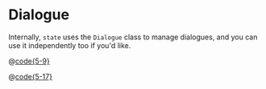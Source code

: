 # Dialogue
Internally, `state` uses the `Dialogue` class to manage dialogues, and you can use it independently too if you'd like.

<DialogueOutput example="state.dialogue.basic.exampleOne">

@[code{5-9}](../../examples/state/dialogue/basic.ts)
</DialogueOutput>


<DialogueOutput example="state.dialogue.functions.dialogueWithFunctionCall">

@[code{5-17}](../../examples/state/dialogue/functions.ts)
</DialogueOutput>

